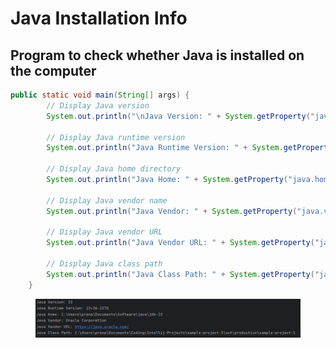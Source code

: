 # Java Installation Info

## Program to check whether Java is installed on the computer

```java
public static void main(String[] args) {
        // Display Java version
        System.out.println("\nJava Version: " + System.getProperty("java.version"));

        // Display Java runtime version
        System.out.println("Java Runtime Version: " + System.getProperty("java.runtime.version"));

        // Display Java home directory
        System.out.println("Java Home: " + System.getProperty("java.home"));

        // Display Java vendor name
        System.out.println("Java Vendor: " + System.getProperty("java.vendor"));

        // Display Java vendor URL
        System.out.println("Java Vendor URL: " + System.getProperty("java.vendor.url"));

        // Display Java class path
        System.out.println("Java Class Path: " + System.getProperty("java.class.path") + "\n");
    }
```

<figure><img src="../../.gitbook/assets/image (464).png" alt=""><figcaption></figcaption></figure>
